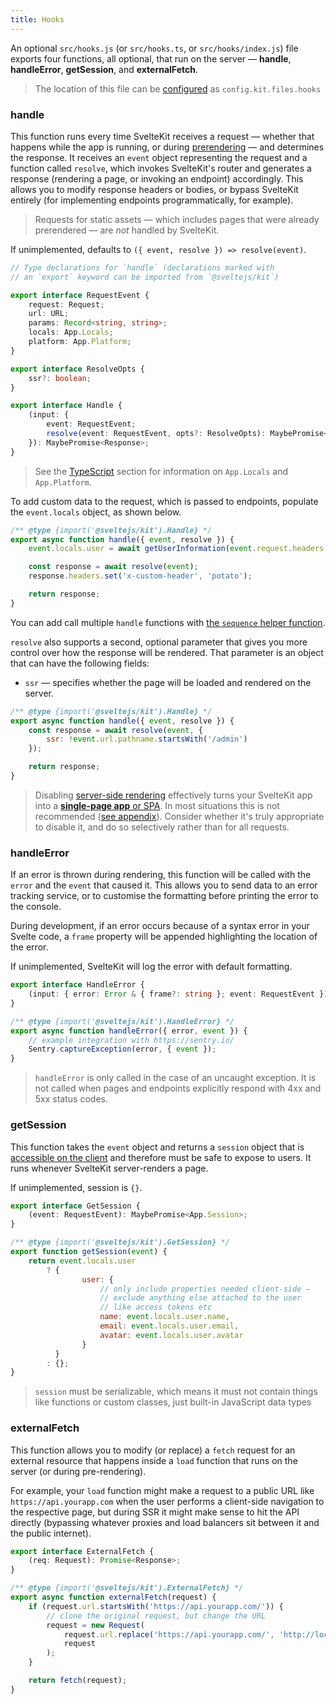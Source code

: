 ```yaml
---
title: Hooks
---
```


An optional `src/hooks.js` (or `src/hooks.ts`, or `src/hooks/index.js`) file exports four functions, all optional, that run on the server — **handle**, **handleError**, **getSession**, and **externalFetch**.

> The location of this file can be [configured](#configuration) as `config.kit.files.hooks`

### handle

This function runs every time SvelteKit receives a request — whether that happens while the app is running, or during [prerendering](#page-options-prerender) — and determines the response. It receives an `event` object representing the request and a function called `resolve`, which invokes SvelteKit's router and generates a response (rendering a page, or invoking an endpoint) accordingly. This allows you to modify response headers or bodies, or bypass SvelteKit entirely (for implementing endpoints programmatically, for example).

> Requests for static assets — which includes pages that were already prerendered — are _not_ handled by SvelteKit.

If unimplemented, defaults to `({ event, resolve }) => resolve(event)`.

```ts
// Type declarations for `handle` (declarations marked with
// an `export` keyword can be imported from `@sveltejs/kit`)

export interface RequestEvent {
	request: Request;
	url: URL;
	params: Record<string, string>;
	locals: App.Locals;
	platform: App.Platform;
}

export interface ResolveOpts {
	ssr?: boolean;
}

export interface Handle {
	(input: {
		event: RequestEvent;
		resolve(event: RequestEvent, opts?: ResolveOpts): MaybePromise<Response>;
	}): MaybePromise<Response>;
}
```

> See the [TypeScript](#typescript) section for information on `App.Locals` and `App.Platform`.

To add custom data to the request, which is passed to endpoints, populate the `event.locals` object, as shown below.

```js
/** @type {import('@sveltejs/kit').Handle} */
export async function handle({ event, resolve }) {
	event.locals.user = await getUserInformation(event.request.headers.get('cookie'));

	const response = await resolve(event);
	response.headers.set('x-custom-header', 'potato');

	return response;
}
```

You can add call multiple `handle` functions with [the `sequence` helper function](#modules-sveltejs-kit-hooks).

`resolve` also supports a second, optional parameter that gives you more control over how the response will be rendered. That parameter is an object that can have the following fields:

- `ssr` — specifies whether the page will be loaded and rendered on the server.

```js
/** @type {import('@sveltejs/kit').Handle} */
export async function handle({ event, resolve }) {
	const response = await resolve(event, {
		ssr: !event.url.pathname.startsWith('/admin')
	});

	return response;
}
```

> Disabling [server-side rendering](#appendix-ssr) effectively turns your SvelteKit app into a [**single-page app** or SPA](#appendix-csr-and-spa). In most situations this is not recommended ([see appendix](#appendix-ssr)). Consider whether it's truly appropriate to disable it, and do so selectively rather than for all requests.

### handleError

If an error is thrown during rendering, this function will be called with the `error` and the `event` that caused it. This allows you to send data to an error tracking service, or to customise the formatting before printing the error to the console.

During development, if an error occurs because of a syntax error in your Svelte code, a `frame` property will be appended highlighting the location of the error.

If unimplemented, SvelteKit will log the error with default formatting.

```ts
export interface HandleError {
	(input: { error: Error & { frame?: string }; event: RequestEvent }): void;
}
```

```js
/** @type {import('@sveltejs/kit').HandleError} */
export async function handleError({ error, event }) {
	// example integration with https://sentry.io/
	Sentry.captureException(error, { event });
}
```

> `handleError` is only called in the case of an uncaught exception. It is not called when pages and endpoints explicitly respond with 4xx and 5xx status codes.

### getSession

This function takes the `event` object and returns a `session` object that is [accessible on the client](#modules-$app-stores) and therefore must be safe to expose to users. It runs whenever SvelteKit server-renders a page.

If unimplemented, session is `{}`.

```ts
export interface GetSession {
	(event: RequestEvent): MaybePromise<App.Session>;
}
```

```js
/** @type {import('@sveltejs/kit').GetSession} */
export function getSession(event) {
	return event.locals.user
		? {
				user: {
					// only include properties needed client-side —
					// exclude anything else attached to the user
					// like access tokens etc
					name: event.locals.user.name,
					email: event.locals.user.email,
					avatar: event.locals.user.avatar
				}
		  }
		: {};
}
```

> `session` must be serializable, which means it must not contain things like functions or custom classes, just built-in JavaScript data types

### externalFetch

This function allows you to modify (or replace) a `fetch` request for an external resource that happens inside a `load` function that runs on the server (or during pre-rendering).

For example, your `load` function might make a request to a public URL like `https://api.yourapp.com` when the user performs a client-side navigation to the respective page, but during SSR it might make sense to hit the API directly (bypassing whatever proxies and load balancers sit between it and the public internet).

```ts
export interface ExternalFetch {
	(req: Request): Promise<Response>;
}
```

```js
/** @type {import('@sveltejs/kit').ExternalFetch} */
export async function externalFetch(request) {
	if (request.url.startsWith('https://api.yourapp.com/')) {
		// clone the original request, but change the URL
		request = new Request(
			request.url.replace('https://api.yourapp.com/', 'http://localhost:9999/'),
			request
		);
	}

	return fetch(request);
}
```
